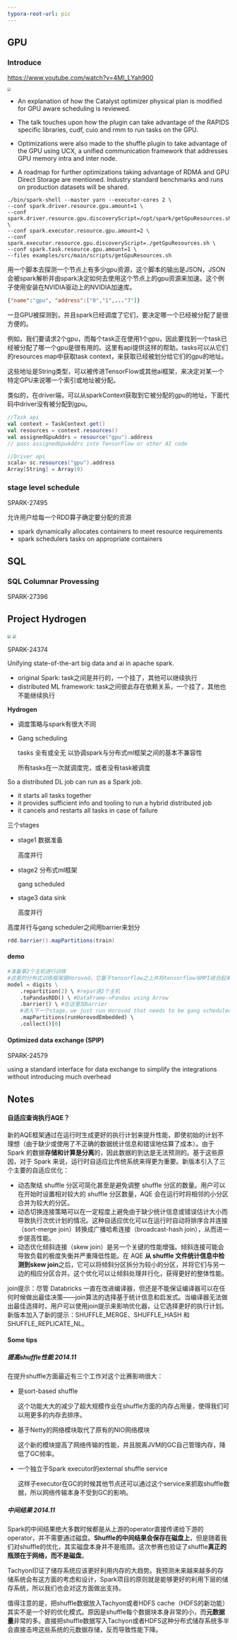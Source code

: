 ```yaml
---
typora-root-url: pic
---
```


## GPU

### Introduce

https://www.youtube.com/watch?v=4MI_LYah900

<img src="/spark3-1.png" style="zoom:50%;" />

* An explanation of how the Catalyst optimizer physical plan is modified for GPU aware scheduling is reviewed. 

* The talk touches upon how the plugin can take advantage of the RAPIDS specific libraries, cudf, cuio and rmm to run tasks on the GPU. 

* Optimizations were also made to the shuffle plugin to take advantage of the GPU using UCX, a unified communication framework that addresses GPU memory intra and inter node. 

* A roadmap for further optimizations taking advantage of RDMA and GPU Direct Storage are mentioned. Industry standard benchmarks and runs on production datasets will be shared.

```shell
./bin/spark-shell --master yarn --executor-cores 2 \
--conf spark.driver.resource.gpu.amount=1 \
--conf spark.driver.resource.gpu.discoveryScript=/opt/spark/getGpuResources.sh \
--conf spark.executor.resource.gpu.amount=2 \
--conf spark.executor.resource.gpu.discoveryScript=./getGpuResources.sh \
--conf spark.task.resource.gpu.amount=1 \
--files examples/src/main/scripts/getGpuResources.sh
```

用一个脚本去探测一个节点上有多少gpu资源，这个脚本的输出是JSON，JSON会被spark解析并由spark决定如何去使用这个节点上的gpu资源来加速。这个例子使用安装在NVIDIA驱动上的NVIDIA加速库。

```json
{"name":"gpu", "address":["0","1",..."7"]}
```

一旦GPU被探测到，并且spark已经调度了它们，要决定哪一个已经被分配了是很方便的。

例如，我们要请求2个gpu，而每个task正在使用1个gpu，因此要找到一个task已经被分配了哪一个gpu是很有用的。这里有api提供这样的帮助。tasks可以从它们的resources map中获取task context，来获取已经被划分给它们的gpu的地址。

这些地址是String类型，可以被传进TensorFlow或其他ai框架，来决定对某一个特定GPU来说哪一个索引或地址被分配。

类似的，在driver端，可以从sparkContext获取到它被分配的gpu的地址，下面代码中driver没有被分配到gpu。

```scala
//Task api
val context = TaskContext.get()
val resources = context.resources()
val assignedGpuAddrs = resource("gpu").address
// pass assignedGpuAddrs into TensorFlow or other AI code

//Driver api
scala> sc.resources("gpu").address
Array[String] = Array(0)
```

### stage level schedule

SPARK-27495

允许用户给每一个RDD算子确定要分配的资源

* spark dynamically allocates containers to meet resource requirements
* spark schedulers tasks on appropriate containers

## SQL

### SQL Columnar Provessing

SPARK-27396

## Project Hydrogen

<img src="/spark+ai.png" style="zoom:50%;" />

<img src="/spark+ai2.png" style="zoom:50%;" />

SPARK-24374

Unifying state-of-the-art big data and ai in apache spark.

* original Spark: task之间是并行的，一个挂了，其他可以继续执行
* distributed ML framework: task之间彼此存在依赖关系，一个挂了，其他也不能继续执行

**Hydrogen**

* 调度策略与spark有很大不同

* Gang scheduling

  tasks 全有或全无 以协调spark与分布式ml框架之间的基本不兼容性

  所有tasks在一次就调度完，或者没有task被调度

So a distributed DL job can run as a Spark job.

* it starts all tasks together
* it provides sufficient info and tooling to run a hybrid distributed job
* it cancels and restarts all tasks in case of failure

三个stages

* stage1 数据准备

  高度并行

* stage2 分布式ml框架

  gang scheduled

* stage3 data sink

  高度并行

高度并行与gang scheduler之间用barrier来划分

```scala
rdd.barrier().mapPartitions(train)
```

#### demo

```python
#准备拿2个主机进行训练
#这里的分布式训练框架是Horovod，它基于tensorflow之上并将tensorflow与MPI结合起来做分布式训练
model = digits \
    .repartition(2) \ #repar进2个主机
    .toPandasRDD() \ #DataFrame->Pandas using Arrow
    .barrier() \ #在这里加barrier
    #进入下一个stage，we just run Horovod that needs to be gang scheduled
    .mapPartitions(runHorovodEmbedded) \ 
    .collect()[0]
```

#### Optimized data exchange (SPIP)

SPARK-24579

using a standard interface for data exchange to simplify the integrations without introducing much overhead

## Notes

#### 自适应查询执行AQE？

新的AQE框架通过在运行时生成更好的执行计划来提升性能，即使初始的计划不理想（由于缺少或使用了不正确的数据统计信息和错误地估算了成本）。由于 Spark 的数据**存储和计算是分离**的，因此数据的到达是无法预测的。基于这些原因，对于 Spark 来说，运行时自适应比传统系统来得更为重要。新版本引入了三个主要的自适应优化：

- 动态聚结 shuffle 分区可简化甚至是避免调整 shuffle 分区的数量。用户可以在开始时设置相对较大的 shuffle 分区数量，AQE 会在运行时将相邻的小分区合并为较大的分区。
- 动态切换连接策略可以在一定程度上避免由于缺少统计信息或错误估计大小而导致执行次优计划的情况。这种自适应优化可以在运行时自动将排序合并连接（sort-merge join）转换成广播哈希连接（broadcast-hash join），从而进一步提高性能。
- 动态优化倾斜连接（skew join）是另一个关键的性能增强。倾斜连接可能会导致负载的极度失衡并严重降低性能。在 AQE **从 shuffle 文件统计信息中检测到skew join**之后，它可以将倾斜分区拆分为较小的分区，并将它们与另一边的相应分区合并。这个优化可以让倾斜处理并行化，获得更好的整体性能。

join提示：尽管 Databricks 一直在改进编译器，但还是不能保证编译器可以在任何时候做出最佳决策——join算法的选择基于统计信息和启发式。当编译器无法做出最佳选择时，用户可以使用join提示来影响优化器，让它选择更好的执行计划。新版本加入了新的提示：SHUFFLE_MERGE、SHUFFLE_HASH 和 SHUFFLE_REPLICATE_NL。

#### Some tips

##### 提高shuffle性能 2014.11

在提升shuffle方面最近有三个工作对这个比赛影响很大：

* 是sort-based shuffle

  这个功能大大的减少了超大规模作业在shuffle方面的内存占用量，使得我们可以用更多的内存去排序。

* 基于Netty的网络模块取代了原有的NIO网络模块

  这个新的模块提高了网络传输的性能，并且脱离JVM的GC自己管理内存，降低了GC频率。

* 一个独立于Spark executor的external shuffle service

  这样子executor在GC的时候其他节点还可以通过这个service来抓取shuffle数据，所以网络传输本身不受到GC的影响。

##### 中间结果 2014.11

Spark的中间结果绝大多数时候都是从上游的operator直接传递给下游的operator，并不需要通过磁盘。**Shuffle的中间结果会保存在磁盘上**，但是随着我们对shuffle的优化，其实磁盘本身并不是瓶颈。这次参赛也验证了shuffle**真正的瓶颈在于网络，而不是磁盘**。

Tachyon印证了储存系统应该更好利用内存的大趋势。我预测未来越来越多的存储系统会有这方面的考虑和设计，Spark项目的原则就是能够更好的利用下层的储存系统，所以我们也会对这方面做出支持。

值得注意的是，把shuffle数据放入Tachyon或者HDFS cache（HDFS的新功能）其实不是一个好的优化模式。原因是shuffle每个数据块本身非常的小，而**元数据量**非常的多。直接把shuffle数据写入Tachyon或者HDFS这种分布式储存系统多半会直接击垮这些系统的元数据存储，反而导致性能下降。